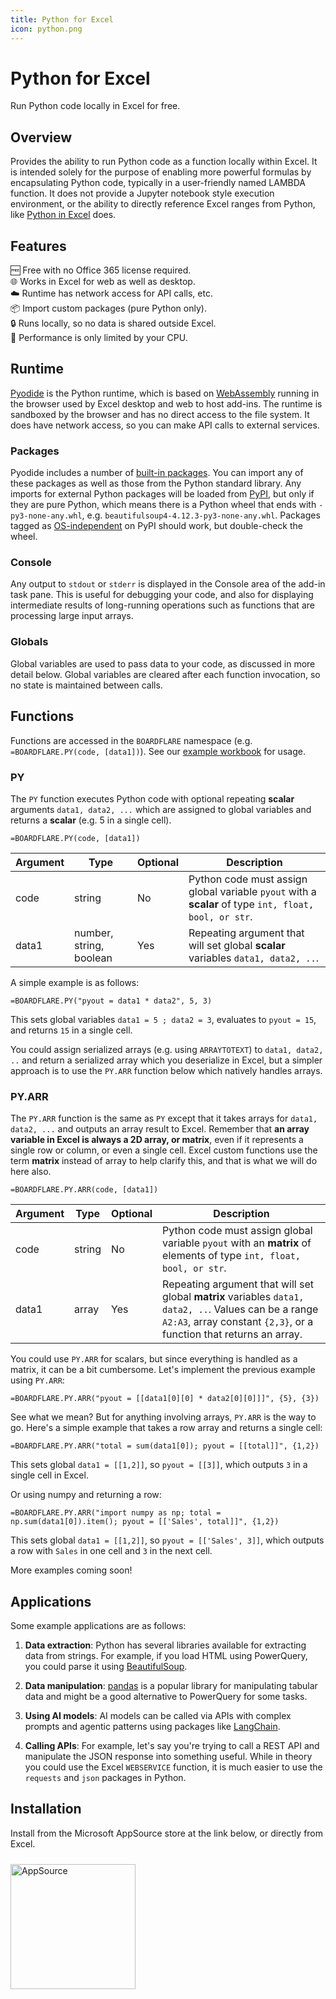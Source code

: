 ```yaml
---
title: Python for Excel
icon: python.png
---
```


# Python for Excel

Run Python code locally in Excel for free.

## Overview

Provides the ability to run Python code as a function locally within Excel.  It is intended solely for the purpose of enabling more powerful formulas by encapsulating Python code, typically in a user-friendly named LAMBDA function.  It does not provide a Jupyter notebook style execution environment, or the ability to directly reference Excel ranges from Python, like [Python in Excel](https://support.microsoft.com/en-au/office/get-started-with-python-in-excel-a33fbcbe-065b-41d3-82cf-23d05397f53d) does.

## Features

🆓 Free with no Office 365 license required.<br>
🌐 Works in Excel for web as well as desktop.<br>
☁️ Runtime has network access for API calls, etc.<br>
📦 Import custom packages (pure Python only).<br>
🔒 Runs locally, so no data is shared outside Excel.<br>
🚀 Performance is only limited by your CPU.<br>

## Runtime

[Pyodide](https://pyodide.org/en/stable/index.html) is the Python runtime, which is based on [WebAssembly](https://webassembly.org/) running in the browser used by Excel desktop and web to host add-ins.  The runtime is sandboxed by the browser and has no direct access to the file system.  It does have network access, so you can make API calls to external services.

### Packages

 Pyodide includes a number of [built-in packages](https://pyodide.org/en/stable/usage/packages-in-pyodide.html). You can import any of these packages as well as those from the Python standard library. Any imports for external Python packages will be loaded from [PyPI](https://pypi.org/), but only if they are pure Python, which means there is a Python wheel that ends with `-py3-none-any.whl`, e.g. `beautifulsoup4-4.12.3-py3-none-any.whl`.  Packages tagged as [OS-independent](https://pypi.org/search/?q=&o=&c=Operating+System+%3A%3A+OS+Independent) on PyPI should work, but double-check the wheel.

### Console

Any output to `stdout` or `stderr` is displayed in the Console area of the add-in task pane. This is useful for debugging your code, and also for displaying intermediate results of long-running operations such as functions that are processing large input arrays. 

### Globals

Global variables are used to pass data to your code, as discussed in more detail below.  Global variables are cleared after each function invocation, so no state is maintained between calls.

## Functions

Functions are accessed in the `BOARDFLARE` namespace (e.g. `=BOARDFLARE.PY(code, [data1])`).  See our [example workbook](https://whistlernetworks.sharepoint.com/:x:/s/Boardflare/EejrDLsCMzBFoY2r-QWdu5MB_6spaJau_Lbu4zWcHg_-HQ?e=9E70aL) for usage.

### PY

The `PY` function executes Python code with optional repeating **scalar** arguments `data1, data2, ...` which are assigned to global variables and returns a **scalar** (e.g. 5 in a single cell).

```excel
=BOARDFLARE.PY(code, [data1])
```

| Argument | Type   | Optional | Description |
|----------|--------|----------|-------------|
| code     | string | No       | Python code must assign global variable `pyout` with a **scalar** of type `int, float, bool, or str`. |
| data1    | number, string, boolean | Yes       | Repeating argument that will set global **scalar** variables `data1, data2, ..`. |

A simple example is as follows:

```excel
=BOARDFLARE.PY("pyout = data1 * data2", 5, 3)
```
This sets global variables `data1 = 5 ; data2 = 3`, evaluates to `pyout = 15`, and returns `15` in a single cell.

You could assign serialized arrays (e.g. using `ARRAYTOTEXT`) to `data1, data2, ..` and return a serialized array which you deserialize in Excel, but a simpler approach is to use the `PY.ARR` function below which natively handles arrays.

### PY.ARR

The `PY.ARR` function is the same as `PY` except that it takes arrays for `data1, data2, ...` and outputs an array result to Excel.  Remember that **an array variable in Excel is always a 2D array, or matrix**, even if it represents a single row or column, or even a single cell.  Excel custom functions use the term **matrix** instead of array to help clarify this, and that is what we will do here also.

```excel
=BOARDFLARE.PY.ARR(code, [data1])
```

| Argument | Type   | Optional | Description |
|----------|--------|----------|-------------|
| code     | string | No       | Python code must assign global variable `pyout` with an **matrix** of elements of type `int, float, bool, or str`. |
| data1    | array | Yes       | Repeating argument that will set global **matrix** variables `data1, data2, ..`. Values can be a range `A2:A3`, array constant `{2,3}`, or a function that returns an array. | 

You could use `PY.ARR` for scalars, but since everything is handled as a matrix, it can be a bit cumbersome.  Let's implement the previous example using `PY.ARR`:
    
```excel
=BOARDFLARE.PY.ARR("pyout = [[data1[0][0] * data2[0][0]]]", {5}, {3})
```

See what we mean?  But for anything involving arrays, `PY.ARR` is the way to go.  Here's a simple example that takes a row array and returns a single cell:

```excel
=BOARDFLARE.PY.ARR("total = sum(data1[0]); pyout = [[total]]", {1,2})
```
This sets global `data1 = [[1,2]]`, so `pyout = [[3]]`, which outputs `3` in a single cell in Excel.

Or using numpy and returning a row:

```excel
=BOARDFLARE.PY.ARR("import numpy as np; total = np.sum(data1[0]).item(); pyout = [['Sales', total]]", {1,2})
```
This sets global `data1 = [[1,2]]`, so `pyout = [['Sales', 3]]`, which outputs a row with `Sales` in one cell and `3` in the next cell.

More examples coming soon!

## Applications

Some example applications are as follows:

1. **Data extraction**: Python has several libraries available for extracting data from strings.  For example, if you load HTML using PowerQuery, you could parse it using [BeautifulSoup](https://pypi.org/project/beautifulsoup4/).

2. **Data manipulation**: [pandas](https://pandas.pydata.org/) is a popular library for manipulating tabular data and might be a good alternative to PowerQuery for some tasks.

3. **Using AI models**: AI models can be called via APIs with complex prompts and agentic patterns using packages like [LangChain](https://pypi.org/project/langchain/).

4. **Calling APIs**:  For example, let's say you're trying to call a REST API and manipulate the JSON response into something useful.  While in theory you could use the Excel `WEBSERVICE` function, it is much easier to use the `requests` and `json` packages in Python.

## Installation

Install from the Microsoft AppSource store at the link below, or directly from Excel.

<a href="https://appsource.microsoft.com/en-us/product/office/WA200007447?tab=Overview">
    <img 
        src="/images/MS_AppSource.png" 
        alt="AppSource"
        style="padding-top: 10px; width: 200px;"
    />
</a>